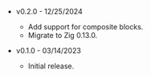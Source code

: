 * v0.2.0 - 12/25/2024
    * Add support for composite blocks.
    * Migrate to Zig 0.13.0.

* v0.1.0 - 03/14/2023
    * Initial release.
